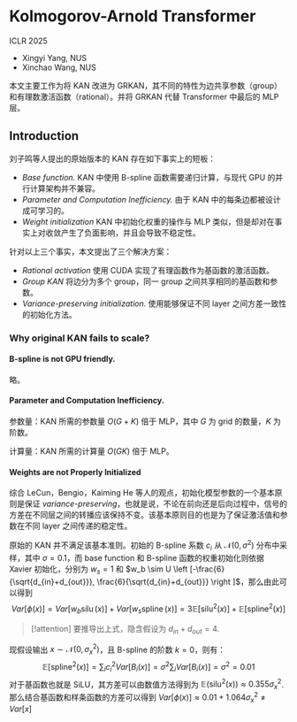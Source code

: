 # Kolmogorov-Arnold Transformer
ICLR 2025
- Xingyi Yang, NUS
- Xinchao Wang, NUS

本文主要工作为将 KAN 改进为 GRKAN，其不同的特性为边共享参数（group）和有理数激活函数（rational）。并将 GRKAN 代替 Transformer 中最后的 MLP 层。

## Introduction
刘子鸣等人提出的原始版本的 KAN 存在如下事实上的短板：

- *Base function.* KAN 中使用 B-spline 函数需要递归计算，与现代 GPU 的并行计算架构并不兼容。
- *Parameter and Computation Inefficiency.* 由于 KAN 中的每条边都被设计成可学习的。
- *Weight initialization* KAN 中初始化权重的操作与 MLP 类似，但是却对在事实上对收敛产生了负面影响，并且会导致不稳定性。

针对以上三个事实，本文提出了三个解决方案：

- *Rational activation* 使用 CUDA 实现了有理函数作为基函数的激活函数。
- *Group KAN* 将边分为多个 group，同一 group 之间共享相同的基函数和参数。
- *Variance-preserving initialization.* 使用能够保证不同 layer 之间方差一致性的初始化方法。


### Why original KAN fails to scale?

#### B-spline is not GPU friendly.
略。

#### Parameter and Computation Inefficiency.
参数量：KAN 所需的参数量 $O(G+K)$ 倍于 MLP，其中 $G$ 为 grid 的数量，$K$ 为阶数。

计算量：KAN 所需的计算量 $O(GK)$ 倍于 MLP。

#### Weights are not Properly Initialized
综合 LeCun，Bengio，Kaiming He 等人的观点，初始化模型参数的一个基本原则是保证 *variance-preserving*，也就是说，不论在前向还是后向过程中，信号的方差在不同层之间的转播应该保持不变。该基本原则目的也是为了保证激活值和参数在不同 layer 之间传递的稳定性。

原始的 KAN 并不满足该基本准则。初始的 B-spline 系数 $c_i$ 从 $\mathcal{N}(0, \sigma^2)$ 分布中采样，其中 $\sigma = 0.1$，而 base function 和 B-spline 函数的权重初始化则依据 Xavier 初始化，分别为 $w_s=1$ 和 $w_b \sim U \left [-\frac{6}{\sqrt{d_{in}+d_{out}}}, \frac{6}{\sqrt{d_{in}+d_{out}}} \right ]$，那么由此可以得到
$$
{Var}[\phi(x)]={Var}\left[w_b \operatorname{silu} (x)\right]+{Var}\left[w_s \operatorname{spline}(x)\right]=3 \mathbb{E}\left[\operatorname{silu}^2(x)\right]+\mathbb{E}\left[\operatorname{spline}^2(x)\right]
$$
>[!attention] 要推导出上式，隐含假设为 $d_{in}+d_{out}=4$.

现假设输出 $x\sim \mathcal{N}(0,\sigma_x^2)$，且 B-spline 的阶数 $k=0$，则有：
$$
\mathbb{E}[\text{spline}^2(x)]=\sum_i c^2_i Var[B_i(x)]=\sigma^2\sum_i Var[B_i(x)]=\sigma^2=0.01
$$
对于基函数也就是 SiLU，其方差可以由数值方法得到为 $\mathbb{E}(\text{silu}^2(x))\approx 0.355\sigma^2_x$. 那么结合基函数和样条函数的方差可以得到 $Var[\phi(x)]\approx 0.01+1.064\sigma_x^2 \neq Var[x]$